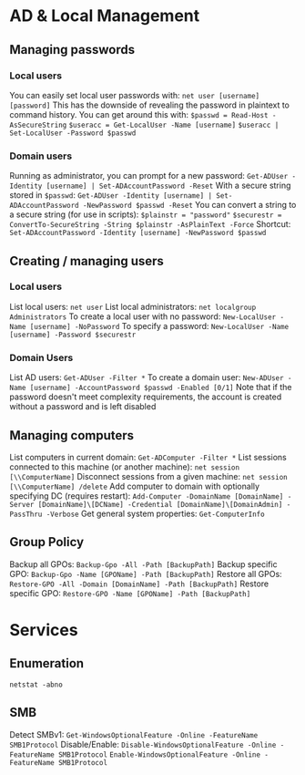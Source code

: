 # AD & Local Management
## Managing passwords
### Local users
You can easily set local user passwords with:
`net user [username] [password]`
This has the downside of revealing the password in plaintext to command history. You can get around this with:
`$passwd = Read-Host -AsSecureString`
`$useracc = Get-LocalUser -Name [username]`
`$useracc | Set-LocalUser -Password $passwd`
### Domain users
Running as administrator, you can prompt for a new password:
`Get-ADUser -Identity [username] | Set-ADAccountPassword -Reset`
With a secure string stored in `$passwd`:
`Get-ADUser -Identity [username] | Set-ADAccountPassword -NewPassword $passwd -Reset`
You can convert a string to a secure string (for use in scripts):
`$plainstr = "password"`
`$securestr = ConvertTo-SecureString -String $plainstr -AsPlainText -Force`
Shortcut:
`Set-ADAccountPassword -Identity [username] -NewPassword $passwd`

## Creating / managing users
### Local users
List local users:
`net user`
List local administrators:
`net localgroup Administrators`
To create a local user with no password:
`New-LocalUser -Name [username] -NoPassword`
To specify a password:
`New-LocalUser -Name [username] -Password $securestr`
### Domain Users
List AD users:
`Get-ADUser -Filter *`
To create a domain user:
`New-ADUser -Name [username] -AccountPassword $passwd -Enabled [0/1]`
Note that if the password doesn't meet complexity requirements, the account is created without a password and is left disabled


## Managing computers
List computers in current domain:
`Get-ADComputer -Filter *`
List sessions connected to this machine (or another machine):
`net session [\\ComputerName]`
Disconnect sessions from a given machine:
`net session [\\ComputerName] /delete`
Add computer to domain with optionally specifying DC (requires restart):
`Add-Computer -DomainName [DomainName] -Server [DomainName]\[DCName] -Credential [DomainName]\[DomainAdmin] -PassThru -Verbose`
Get general system properties:
`Get-ComputerInfo`

## Group Policy
Backup all GPOs:
`Backup-Gpo -All -Path [BackupPath]`
Backup specific GPO:
`Backup-Gpo -Name [GPOName] -Path [BackupPath]`
Restore all GPOs:
`Restore-GPO -All -Domain [DomainName] -Path [BackupPath]`
Restore specific GPO:
`Restore-GPO -Name [GPOName] -Path [BackupPath]`

# Services
## Enumeration
`netstat -abno`
## SMB
Detect SMBv1:
`Get-WindowsOptionalFeature -Online -FeatureName SMB1Protocol`
Disable/Enable:
`Disable-WindowsOptionalFeature -Online -FeatureName SMB1Protocol`
`Enable-WindowsOptionalFeature -Online -FeatureName SMB1Protocol`